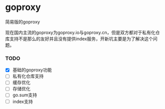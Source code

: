 # goproxy
简易版的goproxy

现在国内主流的goproxy为goproxy.io与goproxy.cn，但是双方都对于私有化仓库支持不是那么的友好并且没有提供index服务，开新坑主要是为了解决这个问题。

### TODO
- [x] 基础的goproxy功能
- [ ] 私有化仓库支持
- [ ] 缓存优化
- [ ] 存储优化
- [ ] go.sum支持
- [ ] index支持
